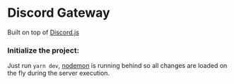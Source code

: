 # Discord Gateway

Built on top of [Discord.js](https://discord.js.org/#/)

### Initialize the project:

Just run `yarn dev`, [nodemon](https://nodemon.io/) is running behind so all changes are loaded on the fly during the server execution.
